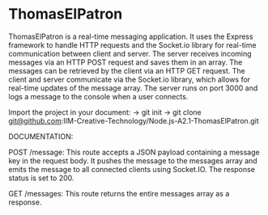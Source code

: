 <h1>ThomasElPatron</h1>

<p>ThomasElPatron is a real-time messaging application. It uses the Express framework to handle HTTP requests and the Socket.io library for real-time communication between client and server. The server receives incoming messages via an HTTP POST request and saves them in an array. The messages can be retrieved by the client via an HTTP GET request. The client and server communicate via the Socket.io library, which allows for real-time updates of the message array. The server runs on port 3000 and logs a message to the console when a user connects.</p>

Import the project in your document: -> git init -> git clone git@github.com:IIM-Creative-Technology/Node.js-A2.1-ThomasElPatron.git

DOCUMENTATION:

POST /message:
This route accepts a JSON payload containing a message key in the request body. It pushes the message to the messages array and emits the message to all connected clients using Socket.IO. The response status is set to 200.

GET /messages:
This route returns the entire messages array as a response.




  
